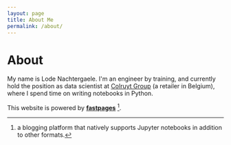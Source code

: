 ```yaml
---
layout: page
title: About Me
permalink: /about/
---
```


# About

My name is Lode Nachtergaele.
I'm an engineer by training, and currently hold the position as data scientist
at
[Colruyt Group](https://www.colruytgroup.com/wps/portal/cg/en/home) (a retailer in Belgium), where I spend time on
writing notebooks in Python.

This website is powered by **[fastpages](https://github.com/fastai/fastpages)** [^1].



[^1]:a blogging platform that natively supports Jupyter notebooks in addition to other formats.
